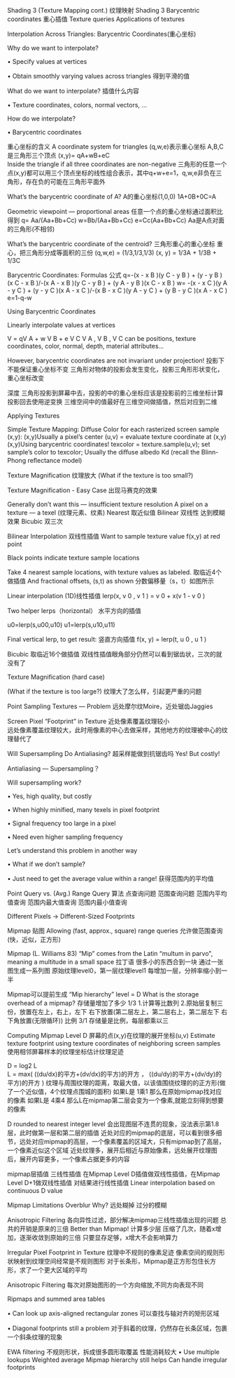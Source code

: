 
Shading 3 (Texture Mapping cont.) 纹理映射
Shading 3
 Barycentric coordinates  重心插值
 Texture queries 
 Applications of textures
 
 
 Interpolation Across Triangles: Barycentric Coordinates(重⼼坐标)
 
 Why do we want to interpolate?
 
 • Specify values at vertices
 
 • Obtain smoothly varying values across triangles   得到平滑的值
 
 What do we want to interpolate?  插值什么内容
 
 • Texture coordinates, colors, normal vectors, …
 
 How do we interpolate?
 
 • Barycentric coordinates
 
 
 重心坐标的含义
 A coordinate system for triangles  (q,w,e)表示重心坐标 A,B,C是三角形三个顶点
 (x,y)= qA+wB+eC  
 Inside the triangle if all three coordinates are non-negative
 三角形的任意一个点(x,y)都可以用三个顶点坐标的线性组合表示，其中q+w+e=1，q,w,e非负在三角形，存在负的可能在三角形平面外
 
 What’s the barycentric coordinate of A?
 A的重心坐标(1,0,0) 1A+0B+0C=A
 
 Geometric viewpoint — proportional areas  任意一个点的重心坐标通过面积比得到
 q= Aa/(Aa+Bb+Cc)  w=Bb/(Aa+Bb+Cc) e=Cc(Aa+Bb+Cc)   Aa是A点对面的三角形(不相邻)
 
 What’s the barycentric coordinate of the centroid? 三角形重心的重心坐标   重心，把三角形分成等面积的三份
 (q,w,e) = (1/3,1/3,1/3)     (x, y) = 1/3A + 1/3B + 1/3C
 
 Barycentric Coordinates: Formulas       公式
 q=-(x - x B )(y C - y B ) + (y - y B )(x C - x B )/-(x A - x B )(y C - y B ) + (y A - y B )(x C - x B )
 w= -(x - x C )(y A - y C ) + (y - y C )(x A - x C )/-(x B - x C )(y A - y C ) + (y B - y C )(x A - x C )
 e=1-q-w
 
 
 Using Barycentric Coordinates

 Linearly interpolate values at vertices
 
 V = qV A + w V B + e V C
 V A , V B , V C can be positions, texture coordinates, color, normal, depth, material attributes…
 
 However, barycentric coordinates are not invariant under projection!   投影下不能保证重心坐标不变
 三角形对物体的投影会发生变化，投影三角形形状变化，重心坐标改变
 
 深度 三角形投影到屏幕中去，投影的中的重心坐标应该是投影前的三维坐标计算  投影回去使用逆变换
     三维空间中的值最好在三维空间做插值，然后对应到二维
     
 
 Applying Textures
 
 Simple Texture Mapping: Diffuse Color
 for each rasterized screen sample (x,y):    (x,y)Usually a pixel’s center
  (u,v) = evaluate texture coordinate at (x,y)    (x,y)Using barycentric coordinates!
  texcolor = texture.sample(u,v);
  set sample’s color to texcolor;    Usually the diﬀuse albedo Kd
                                      (recall the Blinn-Phong reﬂectance model)
                                      
 Texture Magnification  纹理放大
 (What if the texture is too small?)         
 
 Texture Magnification - Easy Case   出现马赛克的效果
 
 Generally don’t want this — insufficient texture resolution A pixel on a texture — a texel (纹理元素、纹素)
 Nearest  取近似值
 Bilinear 双线性  达到模糊效果
 Bicubic  双三次                            
  
 Bilinear Interpolation  双线性插值
 Want to sample texture value f(x,y) at red point
 
 Black points indicate texture sample locations
 
 Take 4 nearest sample locations, with texture values as labeled.   取临近4个做插值
   And fractional offsets, (s,t) as shown   分数偏移量（s，t）如图所示
 
 Linear interpolation (1D)线性插值
 lerp(x, v 0 , v 1 ) = v 0 + x(v 1 - v 0 )  
 
 Two helper lerps（horizontal） 水平方向的插值
 
 u0=lerp(s,u00,u10)
 u1=lerp(s,u10,u11)
 
 Final vertical lerp, to get result:  竖直方向插值
 f(x, y) = lerp(t, u 0 , u 1 )
 
 Bicubic 取临近16个做插值     双线性插值眼角部分仍然可以看到锯齿状，三次的就没有了
 
 
 
 Texture Magnification (hard case)
 
 (What if the texture is too large?)  纹理大了怎么样，引起更严重的问题
 
 Point Sampling Textures — Problem   远处摩尔纹Moire，近处锯齿Jaggies
 
 
 Screen Pixel “Footprint” in Texture 
 近处像素覆盖纹理较小  
 远处像素覆盖纹理较大，此时用像素的中心去做采样，其他地方的纹理被中心的纹理替代了
 
 Will Supersampling Do Antialiasing? 超采样能做到抗锯齿吗
 Yes! But costly!
 
 
 Antialiasing — Supersampling？
 
 Will supersampling work?
 
 • Yes, high quality, but costly
 
 • When highly minified, many texels in pixel footprint
 
 • Signal frequency too large in a pixel
 
 • Need even higher sampling frequency
 
 Let’s understand this problem in another way
 
 • What if we don’t sample?
 
 • Just need to get the average value within a range!  获得范围内的平均值
 
 
 Point Query vs. (Avg.) Range Query   算法 点查询问题  范围查询问题
 范围内平均值查询 范围内最大值查询  范围内最小值查询
 
 
 Different Pixels -> Different-Sized Footprints
 
 
 Mipmap 贴图
 Allowing (fast, approx., square) range queries  允许做范围查询(快，近似，正方形)
 
 Mipmap (L. Williams 83)
 “Mip” comes from the Latin “multum in parvo", meaning a multitude in a small space  拉丁语 很多小的东西合到一块
  通过一张图生成一系列图  原始纹理level0，第一层纹理level1  每增加一层，分辨率缩小到一半
  
 Mipmap可以提前生成
 “Mip hierarchy”
 level = D 
 What is the storage overhead of a mipmap?  存储量增加了多少  1/3
 1.计算等比数列
 2.原始层复制三份，放置在左上，右上，左下   右下放置(第二层左上，第二层右上，第二层左下 右下角放置(无限循环))  比例 3/1
   存储量是比例，每层都乘以三
   
 Computing Mipmap Level D
 屏幕的点(x,y)在纹理的展开坐标(u,v)
 Estimate texture footprint using texture coordinates of neighboring screen samples
 使用相邻屏幕样本的纹理坐标估计纹理足迹
   
 D = log2 L  
 L = max(  ((du/dx)的平方+(dv/dx)的平方)的开方 ， ((du/dy)的平方+(dv/dy)的平方)的开方  )
 纹理与周围纹理的距离，取最大值，以该值围绕纹理的的正方形(做了一个近似值，4个纹理点围城的面积)
 如果L是 1乘1 那么在原始mipmap找对应的像素
 如果L是 4乘4 那么L在mipmap第二层会变为一个像素,就能立刻得到想要的像素
 
 D rounded to nearest integer level  会出现图层不连贯的现象，没法表示第1.8层，此时做第一层和第二层的插值
 近处对应的mipmap的底层，可以看到很多细节，远处对应mipmap的高层，一个像素覆盖的区域大，只有mipmap到了高层，一个像素近似这个区域
 近处纹理多，展开后相近与原始像素，远处展开纹理图后，展开内容更多，一个像素占据更多的内容
 
 mipmap层插值 三线性插值
  在Mipmap Level D插值做双线性插值，在Mipmap Level D+1做双线性插值
  对结果进行线性插值  Linear interpolation based on continuous D value
  
  
 Mipmap Limitations
 Overblur Why?  远处糊掉  过分的模糊
 
 Anisotropic Filtering 各向异性过滤，部分解决mipmap三线性插值出现的问题   总共的开销是原来的三倍
   Better than Mipmap! 
   计算多少层  压缩了几次，随着x增加，逐渐收敛到原始的三倍   只要显存足够，x增大不会影响算力
  
  
 Irregular Pixel Footprint in Texture 纹理中不规则的像素足迹
 像素空间的规则形状映射到纹理空间经常是不规则图形  对于长条形，Mipmap是正方形包住长方形，求了一个更大区域的平均
 
 
 Anisotropic Filtering   每次对原始图形的一个方向缩放,不同方向表现不同
 
 Ripmaps and summed area tables
 
 • Can look up axis-aligned rectangular zones  可以查找与轴对齐的矩形区域
 
 • Diagonal footprints still a problem  对于斜着的纹理，仍然存在长条区域，包裹一个斜条纹理的现象
 
 EWA filtering    不规则形状，拆成很多圆形取覆盖   性能消耗较大
   • Use multiple lookups 
     Weighted average
     Mipmap hierarchy still helps
     Can handle irregular footprints 